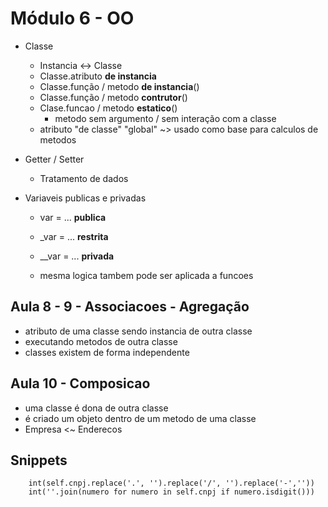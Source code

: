 # Módulo 6 - OO

- Classe

  - Instancia <-> Classe
  - Classe.atributo **de instancia**
  - Classe.função / metodo **de instancia**()
  - Classe.função / metodo **contrutor**()
  - Clase.funcao / metodo **estatico**()
    - metodo sem argumento / sem interação com a classe
  - atributo "de classe" "global" ~> usado como base para calculos de metodos

- Getter / Setter

  - Tratamento de dados

- Variaveis publicas e privadas

  - var = ... **publica**
  - \_var = ... **restrita**
  - \_\_var = ... **privada**

  - mesma logica tambem pode ser aplicada a funcoes

## Aula 8 - 9 - Associacoes - Agregação 
- atributo de uma classe sendo instancia de outra classe
- executando metodos de outra classe
- classes  existem de forma independente

## Aula 10 - Composicao
- uma classe é dona de outra classe
- é criado um objeto dentro de um metodo de uma classe
- Empresa <~ Enderecos

## Snippets

```
    int(self.cnpj.replace('.', '').replace('/', '').replace('-',''))
    int(''.join(numero for numero in self.cnpj if numero.isdigit()))
```
